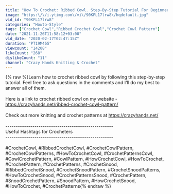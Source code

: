 ```yaml
---
title: "How To Crochet: Ribbed Cowl. Step-By-Step Tutorial For Beginners."
image: "https:\/\/i.ytimg.com\/vi\/90KFL17lrw8\/hqdefault.jpg"
vid_id: "90KFL17lrw8"
categories: "Howto-Style"
tags: ["Crochet Cowl","Ribbed Crochet Cowl","Crochet Cowl Pattern"]
date: "2021-11-26T11:58:12+03:00"
vid_date: "2020-02-17T02:47:15Z"
duration: "PT19M46S"
viewcount: "14208"
likeCount: "268"
dislikeCount: "11"
channel: "Crazy Hands Knitting & Crochet"
---
```

{% raw %}Learn how to crochet ribbed cowl by following this step-by-step tutorial. Feel free to ask questions in the comments and I'll do my best to answer all of them. <br /><br />Here is a link to crochet ribbed cowl on my website - <br /><a rel="nofollow" target="blank" href="https://crazyhands.net/ribbed-crochet-cowl-pattern/">https://crazyhands.net/ribbed-crochet-cowl-pattern/</a><br /><br />Check out more knitting and crochet patterns at <a rel="nofollow" target="blank" href="https://crazyhands.net/">https://crazyhands.net/</a><br /><br />----------------------------------------------------<br />Useful Hashtags for Crocheters <br />----------------------------------------------------<br /><br />#CrochetCowl, #RibbedCrochetCowl, #CrochetCowlPattern, #CrochetCowlPatterns, #HowToCrochetCowl, #CrochetPatternsCowl, #CowlCrochetPattern, #CowlPattern, #HowCrochetCowl, #HowToCrochet, #CrochetPattern, #CrochetPatterns, #CrochetSnood, #RibbedCrochetSnood, #CrochetSnoodPattern, #CrochetSnoodPatterns, #HowToCrochetSnood, #CrochetPatternsSnood, #CrochetPattern, #SnoodCrochetPattern, #SnoodPattern, #HowCrochetSnood, #HowToCrochet, #CrochetPatterns{% endraw %}
